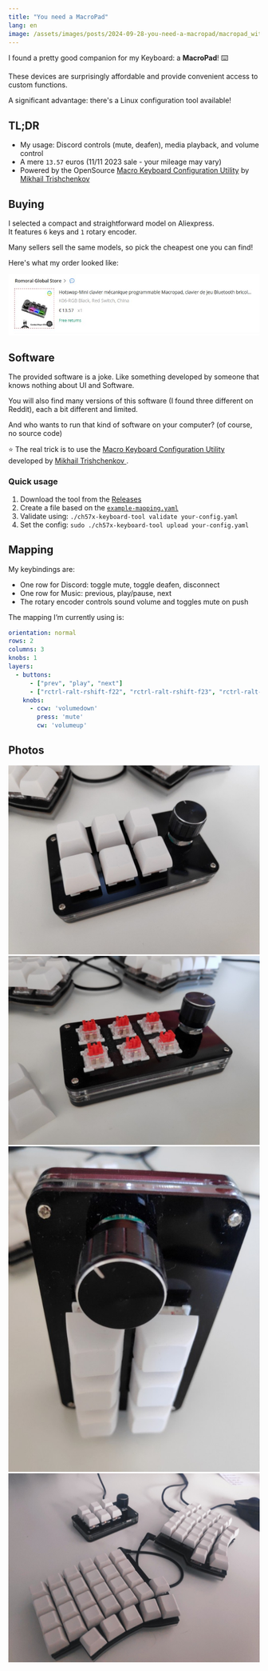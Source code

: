 ```yaml
---
title: "You need a MacroPad"
lang: en
image: /assets/images/posts/2024-09-28-you-need-a-macropad/macropad_with_keycaps.jpg
---
```


I found a pretty good companion for my Keyboard: a **MacroPad**! ⌨️  

These devices are surprisingly affordable and provide convenient access to custom functions.

A significant advantage: there's a Linux configuration tool available!

## TL;DR

- My usage: Discord controls (mute, deafen), media playback, and volume control
- A mere `13.57` euros  (11/11 2023 sale - your mileage may vary)
- Powered by the OpenSource [Macro Keyboard Configuration Utility](https://github.com/kriomant/ch57x-keyboard-tool) by [Mikhail Trishchenkov](https://github.com/kriomant)

## Buying

I selected a compact and straightforward model on Aliexpress.  
It features `6` keys and `1` rotary encoder.

Many sellers sell the same models, so pick the cheapest one you can find!

Here's what my order looked like:

![macropad_aliexpress_order.jpg](/assets/images/posts/2024-09-28-you-need-a-macropad/macropad_aliexpress_order.jpg)

## Software

The provided software is a joke. Like something developed by someone that knows nothing about UI and Software.

You will also find many versions of this software (I found three different on Reddit), each a bit different and limited.

And who wants to run that kind of software on your computer? (of course, no source code)  

⭐ The real trick is to use the [Macro Keyboard Configuration Utility](https://github.com/kriomant/ch57x-keyboard-tool) developed by [Mikhail Trishchenkov ](https://github.com/kriomant).

### Quick usage

1. Download the tool from the [Releases](https://github.com/kriomant/ch57x-keyboard-tool/tree/master)
2. Create a file based on the [`example-mapping.yaml`](https://github.com/kriomant/ch57x-keyboard-tool/blob/master/example-mapping.yaml)
3. Validate using: `./ch57x-keyboard-tool validate your-config.yaml`
4. Set the config: `sudo ./ch57x-keyboard-tool upload your-config.yaml`

## Mapping

My keybindings are:
- One row for Discord: toggle mute, toggle deafen, disconnect
- One row for Music: previous, play/pause, next
- The rotary encoder controls sound volume and toggles mute on push

The mapping I’m currently using is:

```yaml
orientation: normal
rows: 2
columns: 3
knobs: 1
layers:
  - buttons:
      - ["prev", "play", "next"]
      - ["rctrl-ralt-rshift-f22", "rctrl-ralt-rshift-f23", "rctrl-ralt-rshift-f24"]
    knobs:
      - ccw: 'volumedown'
        press: 'mute'
        cw: 'volumeup'
```

## Photos

![macropad_with_keycaps.jpg](/assets/images/posts/2024-09-28-you-need-a-macropad/macropad_with_keycaps.jpg)
![macropad_without_keycaps.jpg](/assets/images/posts/2024-09-28-you-need-a-macropad/macropad_without_keycaps.jpg)
![macropad_vertical.jpg](/assets/images/posts/2024-09-28-you-need-a-macropad/macropad_vertical.jpg)
![macropad_with_keyboard.jpg](/assets/images/posts/2024-09-28-you-need-a-macropad/macropad_with_keyboard.jpg)
